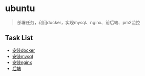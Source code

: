 # ubuntu

> 部署任务，利用docker，实现mysql、nginx、前后端、pm2监控

## Task List

* [安装docker](view/service/ubuntu/Docker.md)
* [安装mysql](view/service/ubuntu/docker-mysql.md)
* [安装nginx](view/service/ubuntu/docker-nginx.md)
* [后端](view/service/ubuntu/docker-backend.md)
